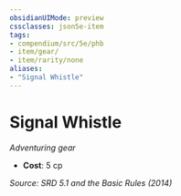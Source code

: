 ```yaml
---
obsidianUIMode: preview
cssclasses: json5e-item
tags:
- compendium/src/5e/phb
- item/gear/
- item/rarity/none
aliases: 
- "Signal Whistle"
---
```

# Signal Whistle
*Adventuring gear*  

- **Cost**: 5 cp

*Source: SRD 5.1 and the Basic Rules (2014)*